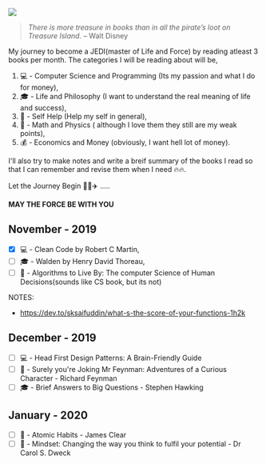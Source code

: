    ![](https://media.giphy.com/media/3owzVYjZSzuFivWpHi/giphy.gif)
    

> *There is more treasure in books than in all the pirate’s loot on Treasure Island.* – Walt Disney

My journey to become a JEDI(master of Life and Force) by reading atleast 3 books per month. The categories I will be reading about will be,

1) :computer: - Computer Science and Programming (Its my passion and what I do for money),
2) :mortar_board: - Life and Philosophy (I want to understand the real meaning of life and success),
3) :boy: - Self Help (Help my self in general),
4) :triangular_ruler: - Math and Physics ( although I love them they still are my weak points),
5) :moneybag: - Economics and Money (obviously, I want hell lot of money).


I'll also try to make notes and write a breif summary of the books I read so that I can remember and revise them when I need :fire::fire:.

Let the Journey Begin :rocket::sailboat::airplane: ..... 

**MAY THE FORCE BE WITH YOU**

## November - 2019

- [x] :computer: - Clean Code by Robert C Martin,
- [ ] :mortar_board: - Walden by Henry David Thoreau,
- [ ] :boy: - Algorithms to Live By: The computer Science of Human Decisions(sounds like CS book, but its not)

NOTES:

* https://dev.to/sksaifuddin/what-s-the-score-of-your-functions-1h2k

## December - 2019

- [ ] :computer: - Head First Design Patterns: A Brain-Friendly Guide
- [ ] :boy: - Surely you're Joking Mr Feynman: Adventures of a Curious Character - Richard Feynman
- [ ] :mortar_board: - Brief Answers to Big Questions - Stephen Hawking

## January - 2020

- [ ]  :boy: - Atomic Habits - James Clear
- [ ]  :boy: - Mindset: Changing the way you think to fulfil your potential - Dr Carol S. Dweck
